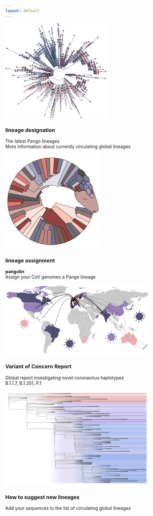 ```yaml
---
layout: default
---
```


<section>
    <div class="posts">
        <article>
            <a href="./pango_lineages.html" class="image"><img src="./assets/images/designation_tree.svg" style="max-height:300px;max-width:320px" alt="" /></a>
            <h3>lineage designation</h3>
            <p>The latest Pango lineages <br>
            More information about currently circulating global lineages
            </p>
        </article>
        <article>
            <a href="./pangolin.html" class="image"><img src="./assets/images/pangolin_logo.svg" style="max-height:300px;max-width:320px" alt="" /></a>
            <h3>lineage assignment</h3>
            <p><strong>pangolin </strong><br>Assign your CoV genomes a Pango lineage 
            </p>
        </article>
        <article>
            <a href="./global_report.html" class="image"><img src="./assets/images/global_report.svg" style="max-height:300px;max-width:450px" alt="" /></a>
            <h3>Variant of Concern Report</h3>
            <p>Global report investigating novel coronavirus haplotypes<br>B.1.1.7, B.1.351, P.1 </p>
        </article>
        <article>
            <a href="./lineage_designation.html" class="image"><img src="assets/images/global_lineages_tree.png" style="height:300px;max-height:300px;max-width:450px" alt="" /></a>
            <h3>How to suggest new lineages</h3>
            <p>Add your sequences to the list of circulating global lineages</p>
        </article>
        <!-- </div>
        <div class="posts"> -->
    <!-- </div>
    <div class="posts"> -->
        <!-- <article>
            <a href="./summaries.html" class="image"><img src="assets/images/lineage_histogram.png" 
            style="height:200px;max-height:250px;max-width:450px" alt="" /></a>
            <h3>Lineage summary figures</h3>
            <p>More information about currently circulating global lineages</p>
        </article> -->
    </div>
</section>
